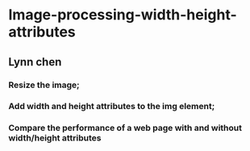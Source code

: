 # Image-processing-width-height-attributes
## Lynn chen
### Resize the image;
### Add width and height attributes to the img element;
### Compare the performance of a web page with and without width/height attributes
